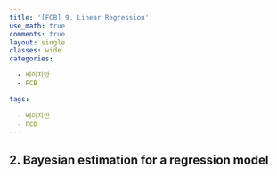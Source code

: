 ```yaml
---
title: '[FCB] 9. Linear Regression'
use_math: true
comments: true
layout: single
classes: wide
categories:

  - 베이지안
  - FCB

tags:
  
  - 베이지안
  - FCB
---
```




## 2. Bayesian estimation for a regression model

